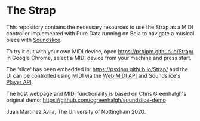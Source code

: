 # The Strap
This repository contains the necessary resources to use the Strap as a MIDI controller implemented with Pure Data running on Bela to navigate a musical piece with [Soundslice](https://www.soundslice.com/). 

To try it out with your own MIDI device, open https://psxjpm.github.io/Strap/ in Google Chrome, select a MIDI device from your machine and press start. 

The 'slice' has been embedded in: https://psxjpm.github.io/Strap/ and the UI can be controlled using MIDI via the [Web MIDI API](https://webaudio.github.io/web-midi-api/#dom-midimessageevent) and Soundslice's [Player API](https://www.soundslice.com/help/player-api/). 

The host webpage and MIDI functionality is based on Chris Greenhalgh's original demo: https://github.com/cgreenhalgh/soundslice-demo

Juan Martinez Avila, The University of Nottingham 2020.
